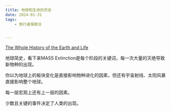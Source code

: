```yaml
---
title: 地球和生命的历史
date: 2024-01-31
tags: 
    - 旅行者探索日


---
```




[The Whole History of the Earth and Life](https://www.youtube.com/watch?v=ORZdsMICbUM&embeds_widget_referrer=https%3A%2F%2Fmedium.com%2F&embeds_referring_euri=https%3A%2F%2Fcdn.embedly.com%2F&embeds_referring_origin=https%3A%2F%2Fcdn.embedly.com&source_ve_path=Mjg2NjY&feature=emb_logo)



地球简史，看下来MASS Extinction是每个阶段的关键词，每一次大量的灭绝导致新物种的出现。

你以为地球上的板块变化是直接影响物种进化的因素，但还有宇宙射线、太阳风暴直接影响整个地球。

每一层宏观上还有上一层的因素。

少数且关键的事件决定了人类的出现。